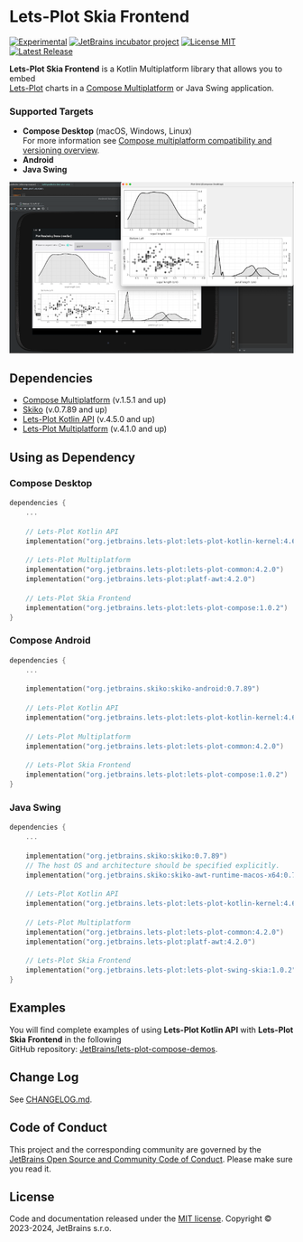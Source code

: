 # Lets-Plot Skia Frontend

[![Experimental](https://kotl.in/badges/experimental.svg)](https://kotlinlang.org/docs/components-stability.html)
[![JetBrains incubator project](https://jb.gg/badges/incubator.svg)](https://confluence.jetbrains.com/display/ALL/JetBrains+on+GitHub)
[![License MIT](https://img.shields.io/badge/License-MIT-yellow.svg)](https://raw.githubusercontent.com/JetBrains/lets-plot-skia/master/LICENSE)
[![Latest Release](https://img.shields.io/github/v/release/JetBrains/lets-plot-skia)](https://github.com/JetBrains/lets-plot-skia/releases/latest)

**Lets-Plot Skia Frontend** is a Kotlin Multiplatform library that allows you to embed \
[Lets-Plot](https://github.com/JetBrains/lets-plot) charts in a [Compose Multiplatform](https://github.com/JetBrains/compose-multiplatform) or Java Swing application.

### Supported Targets
- **Compose Desktop** (macOS, Windows, Linux)\
  For more information see [Compose multiplatform compatibility and versioning overview](https://github.com/JetBrains/compose-multiplatform/blob/master/VERSIONING.md). 
- **Android**
- **Java Swing**

![Splash](img-2.png)

## Dependencies

- [Compose Multiplatform](https://github.com/JetBrains/compose-multiplatform) (v.1.5.1 and up)
- [Skiko](https://github.com/JetBrains/skiko) (v.0.7.89 and up)
- [Lets-Plot Kotlin API](https://github.com/JetBrains/lets-plot-kotlin) (v.4.5.0 and up)
- [Lets-Plot Multiplatform](https://github.com/JetBrains/lets-plot) (v.4.1.0 and up)

## Using as Dependency

### Compose Desktop

```kotlin
dependencies {
    ...

    // Lets-Plot Kotlin API 
    implementation("org.jetbrains.lets-plot:lets-plot-kotlin-kernel:4.6.0")

    // Lets-Plot Multiplatform 
    implementation("org.jetbrains.lets-plot:lets-plot-common:4.2.0")
    implementation("org.jetbrains.lets-plot:platf-awt:4.2.0")

    // Lets-Plot Skia Frontend
    implementation("org.jetbrains.lets-plot:lets-plot-compose:1.0.2")
}
```

### Compose Android

```kotlin
dependencies {
    ...

    implementation("org.jetbrains.skiko:skiko-android:0.7.89")

    // Lets-Plot Kotlin API 
    implementation("org.jetbrains.lets-plot:lets-plot-kotlin-kernel:4.6.0")

    // Lets-Plot Multiplatform 
    implementation("org.jetbrains.lets-plot:lets-plot-common:4.2.0")

    // Lets-Plot Skia Frontend
    implementation("org.jetbrains.lets-plot:lets-plot-compose:1.0.2")
}
```

### Java Swing

```kotlin
dependencies {
    ...

    implementation("org.jetbrains.skiko:skiko:0.7.89")
    // The host OS and architecture should be specified explicitly.
    implementation("org.jetbrains.skiko:skiko-awt-runtime-macos-x64:0.7.89")

    // Lets-Plot Kotlin API 
    implementation("org.jetbrains.lets-plot:lets-plot-kotlin-kernel:4.6.0")

    // Lets-Plot Multiplatform 
    implementation("org.jetbrains.lets-plot:lets-plot-common:4.2.0")
    implementation("org.jetbrains.lets-plot:platf-awt:4.2.0")

    // Lets-Plot Skia Frontend
    implementation("org.jetbrains.lets-plot:lets-plot-swing-skia:1.0.2")
}
```

## Examples

You will find complete examples of using **Lets-Plot Kotlin API** with **Lets-Plot Skia Frontend** in the following\
GitHub repository: [JetBrains/lets-plot-compose-demos](https://github.com/JetBrains/lets-plot-compose-demos).

## Change Log

See [CHANGELOG.md](https://github.com/JetBrains/lets-plot-skia/blob/master/CHANGELOG.md).

## Code of Conduct

This project and the corresponding community are governed by the
[JetBrains Open Source and Community Code of Conduct](https://confluence.jetbrains.com/display/ALL/JetBrains+Open+Source+and+Community+Code+of+Conduct).
Please make sure you read it.

## License

Code and documentation released under
the [MIT license](https://github.com/JetBrains/lets-plot-skia/blob/master/LICENSE).
Copyright © 2023-2024, JetBrains s.r.o.
